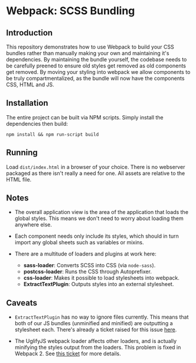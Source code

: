 # Webpack: SCSS Bundling

## Introduction

This repository demonstrates how to use Webpack to build your CSS bundles rather
than manually making your own and maintaining it's dependencies. By maintaining
the bundle yourself, the codebase needs to be carefully preened to ensure old
styles get removed as old components get removed. By moving your styling into
webpack we allow components to be truly compartmentalized, as the bundle will
now have the components CSS, HTML and JS.

## Installation

The entire project can be built via NPM scripts. Simply install the dependencies
then build:

```npm install && npm run-script build```

## Running

Load `dist/index.html` in a browser of your choice. There is no webserver
packaged as there isn't really a need for one. All assets are relative to the
HTML file.

## Notes

- The overall application view is the area of the application that loads the
global styles. This means we don't need to worry about loading them anywhere
else.

- Each component needs only include its styles, which should in turn import
any global sheets such as variables or mixins.

- There are a multitude of loaders and plugins at work here:
  - **sass-loader**: Converts SCSS into CSS (via `node-sass`).
  - **postcss-loader**: Runs the CSS through Autoprefixer.
  - **css-loader**: Makes it possible to load stylesheets into webpack.
  - **ExtractTextPlugin**: Outputs styles into an external stylesheet.

## Caveats

- `ExtractTextPlugin` has no way to ignore files currently. This means that both
of our JS bundles (unminified and minified) are outputting a stylesheet each.
There's already a ticket raised for this issue
[here](https://github.com/webpack/extract-text-webpack-plugin/issues/247).

- The UglifyJS webpack loader affects other loaders, and is actually minifying
the styles output from the loaders. This problem is fixed in Webpack 2. See
[this ticket](https://github.com/webpack/webpack/issues/283) for more details.